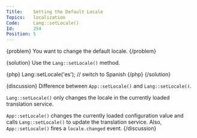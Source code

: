 ```yaml
---
Title:    Setting the Default Locale
Topics:   localization
Code:     Lang::setLocale()
Id:       254
Position: 5
---
```


{problem}
You want to change the default locale.
{/problem}

{solution}
Use the `Lang::setLocale()` method.

{php}
Lang::setLocale('es'); // switch to Spanish
{/php}
{/solution}

{discussion}
Difference between `App::setLocale()` and `Lang::setLocale()`.

`Lang::setLocale()` only changes the locale in the currently loaded translation service.

`App::setLocale()` changes the currently loaded configuration value and calls `Lang::setLocale()` to update the translation service. Also, `App::setLocale()` fires a `locale.changed` event.
{/discussion}
